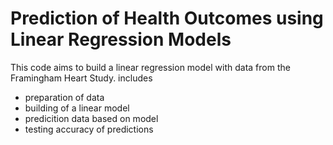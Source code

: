 # Prediction of Health Outcomes using Linear Regression Models 

This code aims to build a linear regression model with data from the Framingham Heart Study. 
includes 
* preparation of data
* building of a linear model
* predicition data based on model
* testing accuracy of predictions
